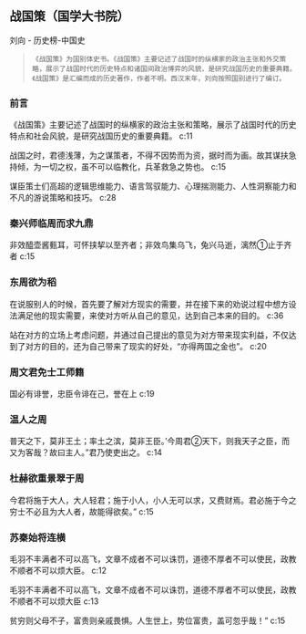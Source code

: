 ## 战国策（国学大书院）

刘向  -  历史榜-中国史

>     《战国策》为国别体史书。《战国策》主要记述了战国时的纵横家的政治主张和外交策略，展示了战国时代的历史特点和诸国间政治博弈的风貌，是研究战国历史的重要典籍。《战国策》是汇编而成的历史著作，作者不明。西汉末年，刘向按照国别进行了编订。


### 前言

《战国策》主要记述了战国时的纵横家的政治主张和策略，展示了战国时代的历史特点和社会风貌，是研究战国历史的重要典籍。 
 c:11

战国之时，君德浅薄，为之谋策者，不得不因势而为资，据时而为画。故其谋扶急持倾，为一切之权，虽不可以临教化，兵革救急之势也。 c:15

谋臣策士们高超的逻辑思维能力、语言驾驭能力、心理揣测能力、人性洞察能力和不凡的游说策略和技巧。  c:28

### 秦兴师临周而求九鼎

非效醯壶酱甀耳，可怀挟挈以至齐者；非效鸟集乌飞，兔兴马逝，漓然①止于齐者 c:15

### 东周欲为稻

在说服别人的时候，首先要了解对方现实的需要，并在接下来的劝说过程中想方设法满足他的现实需要，来使对方听从自己的意见，达到自己本来的目的。 c:36

站在对方的立场上考虑问题，并通过自己提出的意见为对方带来现实利益，不仅达到了对方的目的，还为自己带来了现实的好处，“亦得两国之金也”。 c:20

### 周文君免士工师籍

国必有诽誉，忠臣令诽在己，誉在上 c:19

### 温人之周

普天之下，莫非王土；率土之滨，莫非王臣。’今周君②天下，则我天子之臣，而又为客哉？故曰主人。”君乃使吏出之。 c:14

### 杜赫欲重景翠于周

今君将施于大人，大人轻君；施于小人，小人无可以求，又费财焉。君必施于今之穷士不必且为大人者，故能得欲矣。” c:15

### 苏秦始将连横

毛羽不丰满者不可以高飞，文章不成者不可以诛罚，道德不厚者不可以使民，政教不顺者不可以烦大臣。 c:12

毛羽不丰满者不可以高飞，文章不成者不可以诛罚，道德不厚者不可以使民，政教不顺者不可以烦大臣 c:13

贫穷则父母不子，富贵则亲戚畏惧。人生世上，势位富贵，盖可忽乎哉！” c:15